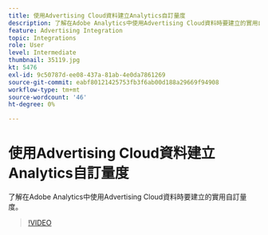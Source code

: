 ```yaml
---
title: 使用Advertising Cloud資料建立Analytics自訂量度
description: 了解在Adobe Analytics中使用Advertising Cloud資料時要建立的實用自訂量度。
feature: Advertising Integration
topic: Integrations
role: User
level: Intermediate
thumbnail: 35119.jpg
kt: 5476
exl-id: 9c50787d-ee08-437a-81ab-4e0da7861269
source-git-commit: eabf80121425753fb3f6ab00d188a29669f94908
workflow-type: tm+mt
source-wordcount: '46'
ht-degree: 0%

---
```



# 使用Advertising Cloud資料建立Analytics自訂量度

了解在Adobe Analytics中使用Advertising Cloud資料時要建立的實用自訂量度。

>[!VIDEO](https://video.tv.adobe.com/v/35119/?quality=12&learn=on)
